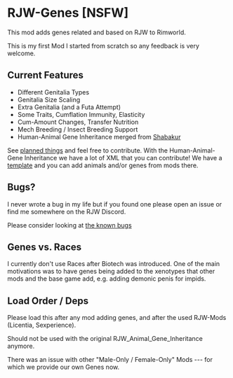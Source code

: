 # RJW-Genes [NSFW]

This mod adds genes related and based on RJW to Rimworld. 

This is my first Mod I started from scratch so any feedback is very welcome. 

## Current Features 

- Different Genitalia Types 
- Genitalia Size Scaling 
- Extra Genitalia (and a Futa Attempt)
- Some Traits, Cumflation Immunity, Elasticity
- Cum-Amount Changes, Transfer Nutrition
- Mech Breeding / Insect Breeding Support 
- Human-Animal Gene Inheritance merged from [Shabakur](https://github.com/Shabakur/RJW_Animal_Gene_Inheritance)

See [planned things](TODOS.md) and feel free to contribute. 
With the Human-Animal-Gene Inheritance we have a lot of XML that you can contribute! 
We have a [template](./Common/Defs/RaceGeneDefs/RaceGeneDefs_template.xml) and you can add animals and/or genes from mods there. 

## Bugs? 

I never wrote a bug in my life but if you found one please open an issue or find me somewhere on the RJW Discord. 

Please consider looking at [the known bugs](./KNOWN_BUGS.md)

## Genes vs. Races 

I currently don't use Races after Biotech was introduced. 
One of the main motivations was to have genes being added to the xenotypes that other mods and the base game add, e.g. adding demonic penis for impids. 

## Load Order / Deps 

Please load this after any mod adding genes, and after the used RJW-Mods (Licentia, Sexperience). 

Should not be used with the original RJW_Animal_Gene_Inheritance anymore. 

There was an issue with other "Male-Only / Female-Only" Mods --- for which we provide our own Genes now. 